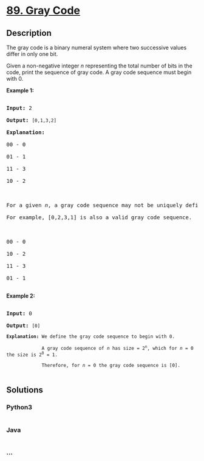 # [89. Gray Code](https://leetcode.com/problems/gray-code)

## Description
<p>The gray code is a binary numeral system where two successive values differ in only one bit.</p>



<p>Given a non-negative integer <em>n</em> representing the total number of bits in the code, print the sequence of gray code. A gray code sequence must begin with 0.</p>



<p><strong>Example 1:</strong></p>



<pre>

<strong>Input:</strong>&nbsp;2

<strong>Output:</strong>&nbsp;<code>[0,1,3,2]</code>

<strong>Explanation:</strong>

00 - 0

01 - 1

11 - 3

10 - 2



For a given&nbsp;<em>n</em>, a gray code sequence may not be uniquely defined.

For example, [0,2,3,1] is also a valid gray code sequence.



00 - 0

10 - 2

11 - 3

01 - 1

</pre>



<p><strong>Example 2:</strong></p>



<pre>

<strong>Input:</strong>&nbsp;0

<strong>Output:</strong>&nbsp;<code>[0]

<strong>Explanation:</strong> We define the gray code sequence to begin with 0.

&nbsp;            A gray code sequence of <em>n</em> has size = 2<sup>n</sup>, which for <em>n</em> = 0 the size is 2<sup>0</sup> = 1.

&nbsp;            Therefore, for <em>n</em> = 0 the gray code sequence is [0].</code>

</pre>




## Solutions


<!-- tabs:start -->

### **Python3**

```python

```

### **Java**

```java

```

### **...**
```

```

<!-- tabs:end -->